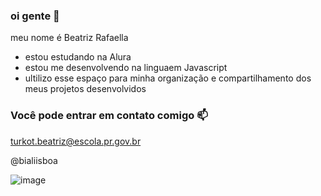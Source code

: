 ### oi gente 💙

meu nome é Beatriz  Rafaella

- estou estudando na Alura
- estou me desenvolvendo na linguaem Javascript
- ultilizo esse espaço para minha organização e compartilhamento dos meus projetos desenvolvidos
  
### Você pode entrar em contato comigo 📫

turkot.beatriz@escola.pr.gov.br

@bialiisboa

![image](https://github.com/user-attachments/assets/06dd8234-49fc-41ba-8351-341e4164bdd7)
